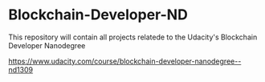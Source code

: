 # Blockchain-Developer-ND

This repository will contain all projects relatede to the Udacity's Blockchain Developer Nanodegree

https://www.udacity.com/course/blockchain-developer-nanodegree--nd1309
